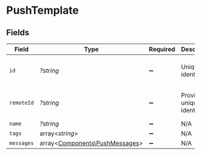 # PushTemplate


## Fields

| Field                                                                     | Type                                                                      | Required                                                                  | Description                                                               | Example                                                                   |
| ------------------------------------------------------------------------- | ------------------------------------------------------------------------- | ------------------------------------------------------------------------- | ------------------------------------------------------------------------- | ------------------------------------------------------------------------- |
| `id`                                                                      | *?string*                                                                 | :heavy_minus_sign:                                                        | Unique identifier                                                         | 8187e5da-dc77-475e-9949-af0f1fa4e4e3                                      |
| `remoteId`                                                                | *?string*                                                                 | :heavy_minus_sign:                                                        | Provider's unique identifier                                              | 8187e5da-dc77-475e-9949-af0f1fa4e4e3                                      |
| `name`                                                                    | *?string*                                                                 | :heavy_minus_sign:                                                        | N/A                                                                       |                                                                           |
| `tags`                                                                    | array<*string*>                                                           | :heavy_minus_sign:                                                        | N/A                                                                       |                                                                           |
| `messages`                                                                | array<[Components\PushMessages](../../Models/Components/PushMessages.md)> | :heavy_minus_sign:                                                        | N/A                                                                       |                                                                           |